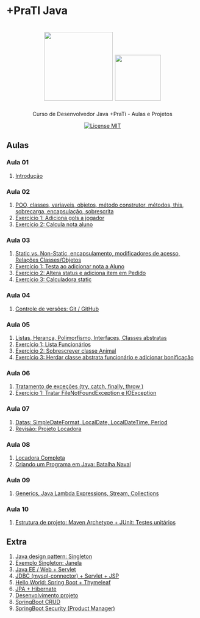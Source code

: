 # +PraTI Java

<h1 align="center">
  <img src="https://www.maisprati.com.br/wp-content/uploads/2020/06/logo_azul.png" width="180">
  <img src="https://cdn.iconscout.com/icon/free/png-256/java-43-569305.png" width="120">
</h1>

<p align="center">Curso de Desenvolvedor Java +PraTi - Aulas e Projetos</p>

<p align="center">
  <a href="https://opensource.org/licenses/MIT">
    <img src="https://img.shields.io/badge/License-MIT-blue.svg" alt="License MIT">
  </a>
</p>

## Aulas

### Aula 01

1. [Introdução](Aula_01/Aula1)

### Aula 02

1. [POO, classes, variaveis, objetos, método construtor, métodos, this, sobrecarga, encapsulação, sobrescrita ](Aula_02/Aula02)
2. [Exercício 1: Adiciona gols a jogador](Aula_02/Aula02_Exercicio1)
3. [Exercício 2: Calcula nota aluno](Aula_02/Aula02_Exercicio2)

### Aula 03

1. [Static vs. Non-Static, encapsulamento, modificadores de acesso, Relações Classes/Objetos](Aula_03/Aula03)
2. [Exercício 1: Testa ao adicionar nota a Aluno](Aula_03/Aula03_Exercicio1)
3. [Exercício 2: Altera status e adiciona item em Pedido](Aula_03/Aula03_Exercicio2)
4. [Exercício 3: Calculadora static](Aula_03/Aula03_Exercicio3)

### Aula 04

1. [Controle de versões: Git / GitHub](Aula_04_-_Git)

### Aula 05

1. [Listas, Herança, Polimorfismo, Interfaces, Classes abstratas](Aula_05/Aula05)
2. [Exercício 1: Lista Funcionários](Aula_05/Aula05_Exercicio1)
3. [Exercício 2: Sobrescrever classe Animal](Aula_05/Aula05_Exercicio2)
4. [Exercício 3: Herdar classe abstrata funcionário e adicionar bonificação](Aula_05/Aula05_Exercicio3)

### Aula 06

1. [Tratamento de exceções (try, catch, finally, throw )](Aula_06/Aula06)
2. [Exercício 1: Tratar FileNotFoundException e IOException](Aula_06/Aula06_Exercicio1)

### Aula 07

1. [Datas: SimpleDateFormat, LocalDate, LocalDateTime, Period](Aula_07/Aula07)
2. [Revisão: Projeto Locadora](Aula_07/Aula07_Revisao_Locadora) 



### Aula 08


1. [Locadora Completa](Aula_08/Aluguel-Carros-Aula-Completo)
2. [Criando um Programa em Java: Batalha Naval](Aula_08/Aula08_BatalhaNaval_Completo)

### Aula 09

1. [Generics, Java Lambda Expressions, Stream, Collections](Aula_09/Aula09)


### Aula 10

1. [Estrutura de projeto: Maven Archetype + JUnit: Testes unitários](Aula_10/Aula10_Maven_JUnit)


## Extra 

1. [Java design pattern: Singleton](Extra/java-design-pattern-singleton)
2. [Exemplo Singleton: Janela](Extra/singleton-example-janela)
3. [Java EE / Web + Servlet](Extra/FirstServlet)
4. [JDBC (mysql-connector) + Servlet + JSP](Extra/CRUD_Servlet)
5. [Hello World: Spring Boot + Thymeleaf](Extra/hellospringboot)
6. [JPA + Hibernate](Extra/JPA_Hibernate)
7. [Desenvolvimento projeto](Extra/Projeto)
8. [SpringBoot CRUD](Extra/CRUD_SpringBoot)
9. [SpringBoot Security (Product Manager)](Extra/Spring_Security-ProductManager)
























